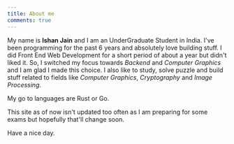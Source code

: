 ```yaml
---
title: About me
comments: true
---
```


My name is **Ishan Jain** and I am an UnderGraduate Student in India. I've been programming for the past 6 years and absolutely love building stuff. I did Front End Web Development for a short period of about a year but didn't liked it. So, I switched my focus towards *Backend* and *Computer Graphics* and I am glad I made this choice. I also like to study, solve puzzle and build stuff related to fields like *Computer Graphics*, *Cryptography* and *Image Processing*. 

My go to languages are Rust or Go. 

This site as of now isn't updated too often as I am preparing for some exams but hopefully that'll change soon.

Have a nice day. 
